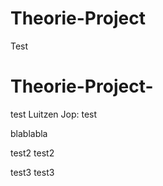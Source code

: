 # Theorie-Project
Test
# Theorie-Project-

test Luitzen
Jop: test

blablabla

test2 test2


test3 test3 
